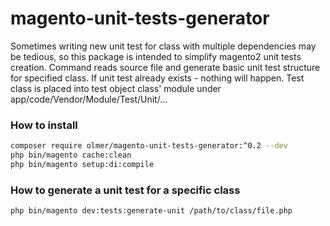 # magento-unit-tests-generator
Sometimes writing new unit test for class with multiple dependencies may be tedious, so this package is intended to simplify magento2 unit tests creation. Command reads source file and generate basic unit test structure for specified class. If unit test already exists - nothing will happen. Test class is placed into test object class' module under app/code/Vendor/Module/Test/Unit/...

### How to install

```bash
composer require olmer/magento-unit-tests-generator:^0.2 --dev
php bin/magento cache:clean
php bin/magento setup:di:compile
```

### How to generate a unit test for a specific class

```bash
php bin/magento dev:tests:generate-unit /path/to/class/file.php
```
